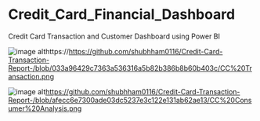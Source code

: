 # Credit_Card_Financial_Dashboard
Credit Card Transaction and Customer Dashboard using Power BI


![image alt](image_url)https://https://github.com/shubhham0116/Credit-Card-Transaction-Report-/blob/033a96429c7363a536316a5b82b386b8b60b403c/CC%20Transaction.png

![image alt](image_url)https://github.com/shubhham0116/Credit-Card-Transaction-Report-/blob/afecc6e7300ade03dc5237e3c122e131ab62ae13/CC%20Consumer%20Analysis.png
